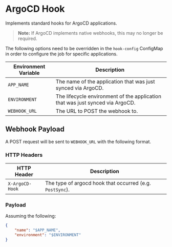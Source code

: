 # ArgoCD Hook

Implements standard hooks for ArgoCD applications.

> **Note:** If ArgoCD implements native webhooks, this may no longer be required.

The following options need to be overridden in the `hook-config` ConfigMap in order to configure the job for specific applications.

| Environment Variable | Description                                                                   |
|----------------------|-------------------------------------------------------------------------------|
| `APP_NAME`           | The name of the application that was just synced via ArgoCD.                  |
| `ENVIRONMENT`        | The lifecycle environment of the application that was just synced via ArgoCD. |
| `WEBHOOK_URL`        | The URL to POST the webhook to.                                               |


## Webhook Payload

A POST request will be sent to `WEBHOOK_URL` with the following format.

### HTTP Headers

| HTTP Header     | Description                                              |
|-----------------|----------------------------------------------------------|
| `X-ArgoCD-Hook` | The type of argocd hook that occurred (e.g. `PostSync`). |

### Payload

Assuming the following:

```json
{
	"name": "$APP_NAME",
	"environment": "$ENVIRONMENT"
}
```
